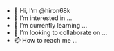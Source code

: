 - 👋 Hi, I’m @hiron68k
- 👀 I’m interested in ...
- 🌱 I’m currently learning ...
- 💞️ I’m looking to collaborate on ...
- 📫 How to reach me ...

<!---
hiron68k/hiron68k is a ✨ special ✨ repository because its `README.md` (this file) appears on your GitHub profile.
You can click the Preview link to take a look at your changes.
--->
